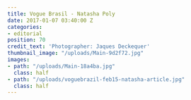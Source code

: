 ```yaml
---
title: Vogue Brasil - Natasha Poly
date: 2017-01-07 03:40:00 Z
categories:
- editorial
position: 70
credit_text: 'Photographer: Jaques Deckequer'
thumbnail_image: "/uploads/Main-9d2f72.jpg"
images:
- path: "/uploads/Main-18a4ba.jpg"
  class: half
- path: "/uploads/voguebrazil-feb15-natasha-article.jpg"
  class: half
---
```


